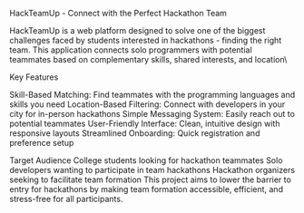 HackTeamUp - Connect with the Perfect Hackathon Team



HackTeamUp is a web platform designed to solve one of the biggest challenges faced by students interested in hackathons - finding the right team. This application connects solo programmers with potential teammates based on complementary skills, shared interests, and location\


Key Features

Skill-Based Matching: Find teammates with the programming languages and skills you need
Location-Based Filtering: Connect with developers in your city for in-person hackathons
Simple Messaging System: Easily reach out to potential teammates
User-Friendly Interface: Clean, intuitive design with responsive layouts
Streamlined Onboarding: Quick registration and preference setup



Target Audience
College students looking for hackathon teammates
Solo developers wanting to participate in team hackathons
Hackathon organizers seeking to facilitate team formation
This project aims to lower the barrier to entry for hackathons by making team formation accessible, efficient, and stress-free for all participants.




